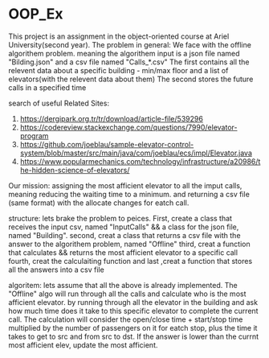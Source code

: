 # OOP_Ex

This project is an assignment in the object-oriented course at Ariel University(second year).
The problem in general:
We face with the offline algorithem problem. meaning the algorithem input is a json file named "Bilding.json" and a csv file named "Calls_*.csv"
The first contains all the relevent data about a specific building -  min/max floor and a list of elevators(with the relevent data about them)
The second stores the future calls in a specified time

search of useful Related Sites:

1. https://dergipark.org.tr/tr/download/article-file/539296
2. https://codereview.stackexchange.com/questions/7990/elevator-program 
3. https://github.com/joeblau/sample-elevator-control-system/blob/master/src/main/java/com/joeblau/ecs/impl/Elevator.java
4. https://www.popularmechanics.com/technology/infrastructure/a20986/the-hidden-science-of-elevators/

Our mission:
assigning the most afficient elevator to all the imput calls, meaning reducing the waiting time to a minimum.
and returning a csv file (same format) with the allocate changes for eatch call. 

structure:
lets brake the problem to peices.
First, create a class that receives the input csv, named "InputCalls" && a class for the json file, named "Building".
second, creat a class that returns a csv file with the answer to the algorithem problem, named "Offline"
third, creat a function that calculates && returns the most afficient elevator to a specific call
fourth, creat the calculaiting function
and last ,creat a function that stores all the answers into a csv file

algoritem:
lets assume that all the above is already implemented.
The "Offline" algo will run through all the calls and calculate who is the most afficient elevator.
by running through all the elevator in the building and ask how much time does it take to this specific elevator to complete the current call.
The calculation will consider the open/close time + start/stop time multiplied by the number of passengers on it for eatch stop,
plus the time it takes to get to src and from src to dst.
If the answer is lower than the currnt most afficient elev, update the most afficient.



